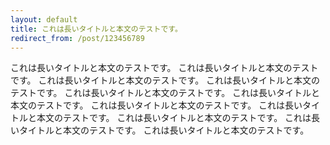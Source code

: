 ```yaml
---
layout: default
title: これは長いタイトルと本文のテストです。
redirect_from: /post/123456789
---
```

これは長いタイトルと本文のテストです。
これは長いタイトルと本文のテストです。
これは長いタイトルと本文のテストです。
これは長いタイトルと本文のテストです。
これは長いタイトルと本文のテストです。
これは長いタイトルと本文のテストです。
これは長いタイトルと本文のテストです。
これは長いタイトルと本文のテストです。
これは長いタイトルと本文のテストです。
これは長いタイトルと本文のテストです。
これは長いタイトルと本文のテストです。
